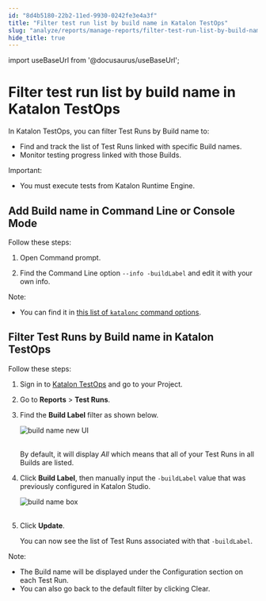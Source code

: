 ```yaml
---
id: "8d4b5180-22b2-11ed-9930-0242fe3e4a3f"
title: "Filter test run list by build name in Katalon TestOps"
slug: "analyze/reports/manage-reports/filter-test-run-list-by-build-name-in-katalon-testops"
hide_title: true
---
```

import useBaseUrl from '@docusaurus/useBaseUrl';


# <a id="id" class="anchor_top_offset"/><a id="ariaid-title1" class="anchor_top_offset"/>Filter test run  list by build name in <span xmlns="http://www.w3.org/1999/xhtml" className="ph">Katalon TestOps</span> 

<p xmlns="http://www.w3.org/1999/xhtml" className="p">In Katalon TestOps, you can filter Test Runs by Build name   to:</p> 
<ul xmlns="http://www.w3.org/1999/xhtml" className="ul"><li className="li">Find and track the list of Test Runs linked with specific Build     names.</li><li className="li">Monitor testing progress linked with those Builds.</li></ul> 
<div xmlns="http://www.w3.org/1999/xhtml" className="note important note_important"><span className="note__title">Important:</span> 
  <ul className="ul"><li className="li">You must execute tests from Katalon Runtime Engine.</li></ul>
</div>

## <a id="id_1" class="anchor_top_offset"/>Add Build name in Command Line or Console Mode

<div xmlns="http://www.w3.org/1999/xhtml" className="p">Follow these steps:<ol className="ol"><li className="li"><p className="p">Open Command prompt.</p></li><li className="li"><p className="p">Find the Command Line option <code className="ph codeph">--info -buildLabel</code> and edit it with your
        own info.</p></li></ol></div>
<div xmlns="http://www.w3.org/1999/xhtml" className="note note note_note"><span className="note__title">Note:</span> 
  <ul className="ul"><li className="li"><p className="p">You can find it in <a className="xref j-external-link" href="https://docs.katalon.com/katalon-studio/docs/console-mode-execution.html#general-options" target="_blank">this
          list of <code className="ph codeph">katalonc</code> command options</a>.</p></li></ul>
</div>

## <a id="id_2" class="anchor_top_offset"/>Filter Test Runs by Build name in Katalon TestOps

<div xmlns="http://www.w3.org/1999/xhtml" className="p">Follow these steps: <ol className="ol"><li className="li"><p className="p">Sign in to <a className="xref j-external-link" href="https://testops.katalon.io/login" target="_blank">Katalon TestOps</a> and go
        to your Project.</p></li><li className="li"><p className="p">Go to <strong className="ph b">Reports</strong> &gt; <strong className="ph b">Test Runs</strong>.</p></li><li className="li"><p className="p">Find the <strong className="ph b">Build Label</strong> filter as shown below.</p><p className="p"><img className="image" src={useBaseUrl("https://github.com/katalon-studio/docs-images/raw/master/katalon-analytics/docs/testops-may-filter-test-runs-list-by-build-name/build-label-button-2.png")} alt="build name new UI" /><br /><br />
      </p><p className="p">By default, it will display <em className="ph i">All</em> which means that all of
        your Test Runs in all Builds are listed.</p></li><li className="li"><p className="p">Click <strong className="ph b">Build Label</strong>, then manually input the
        <code className="ph codeph">-buildLabel</code> value that was previously configured in
        Katalon Studio.</p>
      <p className="p">
        <img className="image" src={useBaseUrl("https://github.com/katalon-studio/docs-images/raw/master/katalon-analytics/docs/testops-may-filter-test-runs-list-by-build-name/build-label-box.png")} width={400} alt="build name box" /><br /><br />
      </p>
    </li><li className="li">
      <p className="p">Click <strong className="ph b">Update</strong>.</p>
      <p className="p">You can now see the list of Test Runs associated with that <code className="ph codeph">-buildLabel</code>.</p>
    </li></ol><div className="note note note_note"><span className="note__title">Note:</span> 
    <ul className="ul"><li className="li">The Build name will be displayed under the <span className="ph uicontrol">Configuration</span> section on each Test Run.</li><li className="li">You can also go back to the default filter by clicking <span className="ph uicontrol">Clear</span>.</li></ul>
  </div></div>
